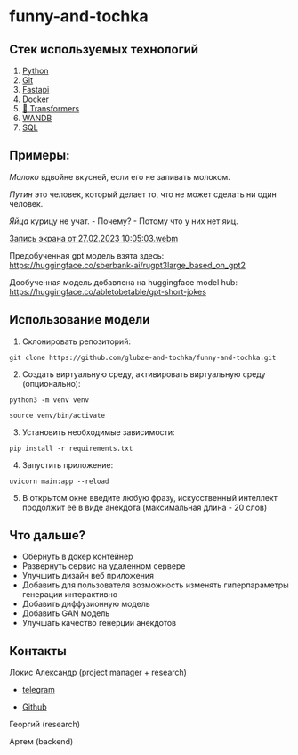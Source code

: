 # funny-and-tochka

## Стек используемых технологий

1. [Python](https://www.python.org/)
2. [Git](https://git-scm.com/)
3. [Fastapi](https://fastapi.tiangolo.com/)
4. [Docker](https://www.docker.com/)
5. [🤗 Transformers](https://huggingface.co/docs/transformers/index)
6. [WANDB](https://wandb.ai/site)
7. [SQL](https://www.sqlite.org/index.html)

## Примеры:

*Молоко* вдвойне вкусней, если его не запивать молоком.

*Путин* это человек, который делает то, что не может сделать ни один человек.

*Яйца* курицу не учат. - Почему? - Потому что у них нет яиц.

[Запись экрана от 27.02.2023 10:05:03.webm](https://user-images.githubusercontent.com/109301202/221497248-a5801561-5315-40be-acf7-b6f280202262.webm)

Предобученная gpt модель взята здесь: https://huggingface.co/sberbank-ai/rugpt3large_based_on_gpt2

Дообученная модель добавлена на huggingface model hub: https://huggingface.co/abletobetable/gpt-short-jokes

## Использование модели

1. Склонировать репозиторий:

~~~
git clone https://github.com/glubze-and-tochka/funny-and-tochka.git
~~~
2. Создать виртуальную среду, активировать виртуальную среду (опционально):

```
python3 -m venv venv

source venv/bin/activate
```
3. Установить необходимые зависимости:
```
pip install -r requirements.txt
```

4. Запустить приложение:

~~~
uvicorn main:app --reload
~~~

5. В открытом окне введите любую фразу, искусственный интеллект продолжит её в виде анекдота (максимальная длина - 20 слов)

## Что дальше?

  * Обернуть в докер контейнер
  * Развернуть сервис на удаленном сервере
  * Улучшить дизайн веб приложения
  * Добавить для пользователя возможность изменять гиперпараметры генерации интерактивно
  * Добавить диффузионную модель
  * Добавить GAN модель
  * Улучшать качество генерции анекдотов

## Контакты

Локис Александр (project manager + research)

* [telegram](https://t.me/abletobetable)

* [Github](https://github.com/Abletobetable)

Георгий (research)

Артем (backend)
